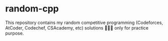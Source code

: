 # random-cpp
This repository contains my random competitive programming (Codeforces, AtCoder, Codechef, CSAcademy, etc) solutions 👩🏻‍💻 
only for practice purpose.
